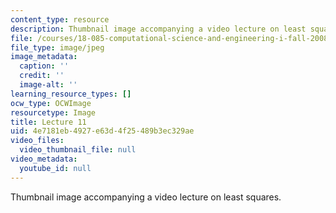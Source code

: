 ```yaml
---
content_type: resource
description: Thumbnail image accompanying a video lecture on least squares.
file: /courses/18-085-computational-science-and-engineering-i-fall-2008/4e7181eb4927e63d4f25489b3ec329ae_11.jpg
file_type: image/jpeg
image_metadata:
  caption: ''
  credit: ''
  image-alt: ''
learning_resource_types: []
ocw_type: OCWImage
resourcetype: Image
title: Lecture 11
uid: 4e7181eb-4927-e63d-4f25-489b3ec329ae
video_files:
  video_thumbnail_file: null
video_metadata:
  youtube_id: null
---
```

Thumbnail image accompanying a video lecture on least squares.

